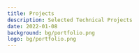 ```yaml
---
title: Projects
description: Selected Technical Projects
date: 2022-01-08
background: bg/portfolio.png
logo: bg/portfolio.png
---
```

